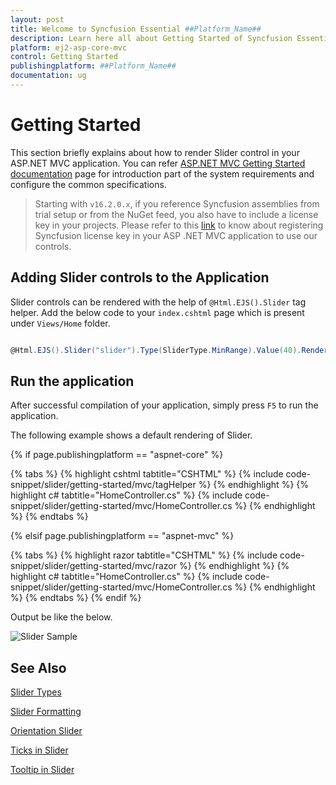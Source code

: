 ```yaml
---
layout: post
title: Welcome to Syncfusion Essential ##Platform_Name##
description: Learn here all about Getting Started of Syncfusion Essential ##Platform_Name## widgets based on HTML5 and jQuery.
platform: ej2-asp-core-mvc
control: Getting Started
publishingplatform: ##Platform_Name##
documentation: ug
---
```



# Getting Started

This section briefly explains about how to render Slider control in your ASP.NET MVC application. You can refer [ASP.NET MVC Getting Started documentation](../getting-started) page for introduction part of the system requirements and configure the common specifications.

> Starting with `v16.2.0.x`, if you reference Syncfusion assemblies from trial setup or from the NuGet feed, you also have to include a license key in your projects. Please refer to this [link](https://help.syncfusion.com/common/essential-studio/licensing/license-key) to know about registering Syncfusion license key in your ASP .NET MVC application to use our controls.

## Adding Slider controls to the Application

Slider controls can be rendered with the help of `@Html.EJS().Slider` tag helper. Add the below code to your `index.cshtml` page which is present under `Views/Home` folder.

```cs

@Html.EJS().Slider("slider").Type(SliderType.MinRange).Value(40).Render()

```

## Run the application

 After successful compilation of your application, simply press `F5` to run the application.

 The following example shows a default rendering of Slider.

{% if page.publishingplatform == "aspnet-core" %}

{% tabs %}
{% highlight cshtml tabtitle="CSHTML" %}
{% include code-snippet/slider/getting-started/mvc/tagHelper %}
{% endhighlight %}
{% highlight c# tabtitle="HomeController.cs" %}
{% include code-snippet/slider/getting-started/mvc/HomeController.cs %}
{% endhighlight %}
{% endtabs %}

{% elsif page.publishingplatform == "aspnet-mvc" %}

{% tabs %}
{% highlight razor tabtitle="CSHTML" %}
{% include code-snippet/slider/getting-started/mvc/razor %}
{% endhighlight %}
{% highlight c# tabtitle="HomeController.cs" %}
{% include code-snippet/slider/getting-started/mvc/HomeController.cs %}
{% endhighlight %}
{% endtabs %}
{% endif %}



Output be like the below.

![Slider Sample](./images/slider.PNG)

## See Also

[Slider Types](./types)

[Slider Formatting](./format)

[Orientation Slider](./orientation)

[Ticks in Slider](./ticks)

[Tooltip in Slider](./tooltip)